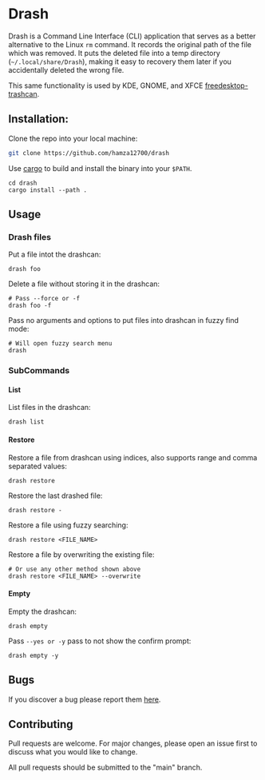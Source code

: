 # Drash

Drash is a Command Line Interface (CLI) application that serves as a better alternative to the Linux `rm` command. It records the original path of the file which was removed. It puts the deleted file into a temp directory (`~/.local/share/Drash`), making it easy to recovery them later if you accidentally deleted the wrong file.

This same functionality is used by KDE, GNOME, and XFCE [freedesktop-trashcan](https://www.freedesktop.org/wiki/Specifications/trash-spec/).

## Installation:

Clone the repo into your local machine:
```bash
git clone https://github.com/hamza12700/drash
```

Use [cargo](https://doc.rust-lang.org/cargo/) to  build and install the binary into your `$PATH`.
```bsah
cd drash
cargo install --path .
```

## Usage

### Drash files

Put a file intot the drashcan:
```
drash foo
```

Delete a file without storing it in the drashcan:
```
# Pass --force or -f
drash foo -f
```

Pass no arguments and options to put files into drashcan in fuzzy find mode:
```
# Will open fuzzy search menu
drash
```

### SubCommands

#### List

List files in the drashcan:
```
drash list
```

#### Restore

Restore a file from drashcan using indices, also supports range and comma separated values:
```
drash restore
```

Restore the last drashed file:
```
drash restore -
```

Restore a file using fuzzy searching:
```
drash restore <FILE_NAME>
```

Restore a file by overwriting the existing file:
```
# Or use any other method shown above
drash restore <FILE_NAME> --overwrite
```

#### Empty

Empty the drashcan:
```
drash empty
```

Pass `--yes or -y` pass to not show the confirm prompt:
```
drash empty -y
```

## Bugs

If you discover a bug please report them [here](https://github.com/Hamza12700/drash/issues/).

## Contributing

Pull requests are welcome. For major changes, please open an issue first to discuss what you would like to change.

All pull requests should be submitted to the "main" branch.
